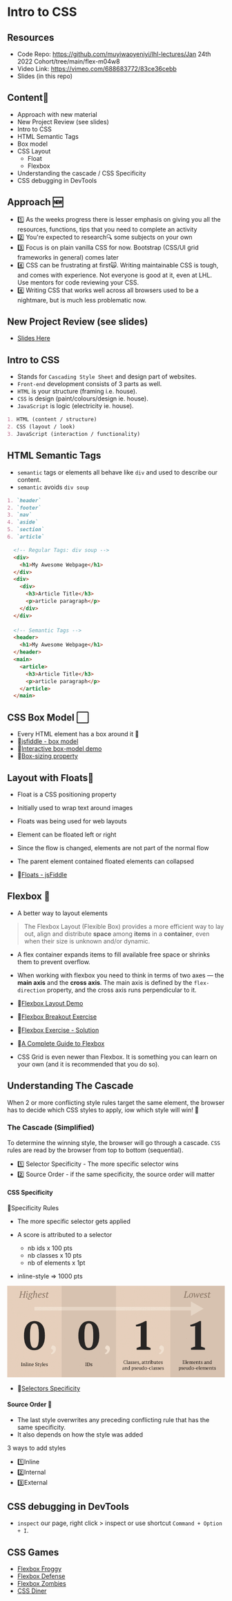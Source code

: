 # Intro to CSS

## Resources
 - Code Repo: https://github.com/muyiwaoyeniyi/lhl-lectures/Jan 24th 2022 Cohort/tree/main/flex-m04w8
 - Video Link: https://vimeo.com/688683772/83ce36cebb
 - Slides (in this repo)

## Content📣

- Approach with new material
- New Project Review (see slides)
- Intro to CSS
- HTML Semantic Tags
- Box model
- CSS Layout
  - Float
  - Flexbox
- Understanding the cascade / CSS Specificity
- CSS debugging in DevTools

## Approach 🆕

- 1️⃣ As the weeks progress there is lesser emphasis on giving you all the resources, functions, tips that you need to complete an activity
- 2️⃣ You're expected to research🔍 some subjects on your own
- 3️⃣ Focus is on plain vanilla CSS for now. Bootstrap (CSS/UI grid frameworks in general) comes later
- 4️⃣ CSS can be frustrating at first🙀. Writing maintainable CSS is tough, and comes with experience. Not everyone is good at it, even at LHL. Use mentors for code reviewing your CSS.
- 4️⃣ Writing CSS that works well across all browsers used to be a nightmare, but is much less problematic now.


## New Project Review (see slides)
-  [Slides Here](./Intro_CSS.pdf)

## Intro to CSS
* Stands for `Cascading Style Sheet` and design part of websites.
* `Front-end` development consists of 3 parts as well.
* `HTML` is your structure (framing i.e. house).
* `CSS` is design (paint/colours/design ie. house).
* `JavaScript` is logic (electricity ie. house).

```markdown
1. HTML (content / structure)
2. CSS (layout / look)
3. JavaScript (interaction / functionality)
```

## HTML Semantic Tags
* `semantic` tags or elements all behave like `div` and used to describe our content.
* `semantic` avoids `div soup`

```markdown
1. `header`
2. `footer`
3. `nav`
4. `aside`
5. `section`
6. `article`
```

```html
  <!-- Regular Tags: div soup -->
  <div>
    <h1>My Awesome Webpage</h1>
  </div>
  <div>
    <div>
      <h3>Article Title</h3>
      <p>article paragraph</p>
    </div>
  </div>

  <!-- Semantic Tags -->
  <header>
    <h1>My Awesome Webpage</h1>
  </header>
  <main>
    <article>
      <h3>Article Title</h3>
      <p>article paragraph</p>
    </article>
  </main>
```

## CSS Box Model ⬜

- Every HTML element has a box around it 🔳
- 🔗[jsfiddle - box model](https://jsfiddle.net/xmj2bo9g/)
- 🔗[Interactive box-model demo](http://guyroutledge.github.io/box-model/)
- 🔗[Box-sizing property](https://developer.mozilla.org/en-US/docs/Web/CSS/box-sizing)

## Layout with Floats🔁

- Float is a CSS positioning property
- Initially used to wrap text around images
- Floats was being used for web layouts
- Element can be floated left or right
- Since the flow is changed, elements are not part of the normal flow
- The parent element contained floated elements can collapsed

- 🔗[Floats - jsFiddle](https://jsfiddle.net/zgpn6d2L/2/)

## Flexbox 💟

- A better way to layout elements

> The Flexbox Layout (Flexible Box) provides a more efficient way to lay out, align and distribute **space** among **items** in a **container**, even when their size is unknown and/or dynamic.

- A flex container expands items to fill available free space or shrinks them to prevent overflow.

- When working with flexbox you need to think in terms of two axes — the **main axis** and the **cross axis**. The main axis is defined by the `flex-direction` property, and the cross axis runs perpendicular to it.

- 🔗[Flexbox Layout Demo](https://jsfiddle.net/dtremblay/m70x3h6p/488/)
- 🔗[Flexbox Breakout Exercise](https://gist.github.com/DominicTremblay/83357ef5d5d006a87a5774893bb9addd)
- 🔗[Flexbox Exercise - Solution](https://jsfiddle.net/dtremblay/p71v9mwb/176/)
- 🔗[A Complete Guide to Flexbox](https://css-tricks.com/snippets/css/a-guide-to-flexbox/)

- CSS Grid is even newer than Flexbox. It is something you can learn on your own (and it is recommended that you do so).

## Understanding The Cascade

When 2 or more conflicting style rules target the same element, the browser has to decide which CSS styles to apply, iow which style will win! 🥇

### The Cascade (Simplified)

To determine the winning style, the browser will go through a cascade. `CSS` rules are read by the browser from top to bottom (sequential).

- 1️⃣ Selector Specificity - The more specific selector wins
- 2️⃣ Source Order - if the same specificity, the source order will matter

#### CSS Specificity

📏Specificity Rules

- The more specific selector gets applied
- A score is attributed to a selector

  - nb ids x 100 pts
  - nb classes x 10 pts
  - nb of elements x 1pt

* inline-style => 1000 pts

![specificity](./specificity1.png)

- 🔗[Selectors Specificity](https://jsfiddle.net/dtremblay/xr94uLnb/100/)

#### Source Order 🎢

- The last style overwrites any preceding conflicting rule that has the same specificity.
- It also depends on how the style was added

3 ways to add styles

- 1️⃣Inline
- 2️⃣Internal
- 3️⃣External

## CSS debugging in DevTools
* `inspect` our page, right click > inspect or use shortcut `Command + Option + I`.

## CSS Games

- [Flexbox Froggy](https://flexboxfroggy.com/)
- [Flexbox Defense](http://www.flexboxdefense.com/)
- [Flexbox Zombies](https://geddski.teachable.com/p/flexbox-zombies)
- [CSS Diner](https://flukeout.github.io/)